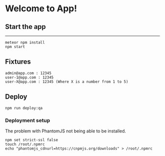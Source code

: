 Welcome to App!
====

## Start the app
---

```
meteor npm install
npm start
```


## Fixtures

```
admin@app.com : 12345
user-1@app.com : 12345
user-X@app.com : 12345 (Where X is a number from 1 to 5)
```

## Deploy

```
npm run deploy:qa
```

### Deployment setup

The problem with PhantomJS not being able to be installed.

```
npm set strict-ssl false
touch /root/.npmrc
echo "phantomjs_cdnurl=https://cnpmjs.org/downloads" > /root/.npmrc
```